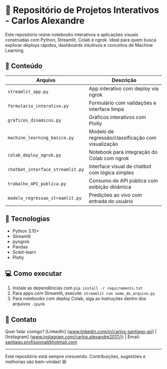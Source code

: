 # 🚀 Repositório de Projetos Interativos - Carlos Alexandre

Este repositório reúne notebooks interativos e aplicações visuais construídas com Python, Streamlit, Colab e ngrok. Ideal para quem busca explorar deploys rápidos, dashboards intuitivos e conceitos de Machine Learning.

## 📂 Conteúdo

| Arquivo                           | Descrição                                                                            |
|----------------------------------|--------------------------------------------------------------------------------------|
| `streamlit_app.py`              | App interativo com deploy via ngrok                                                 |
| `formulario_interativo.py`     | Formulário com validações e interface limpa                                         |
| `gráficos_dinamicos.py`        | Gráficos interativos com Plotly                                                     |
| `machine_learning_basico.py`   | Modelo de regressão/classificação com visualização                                  |
| `colab_deploy_ngrok.py`        | Notebook para integração do Colab com ngrok                                         |
| `chatbot_interface_streamlit.py` | Interface visual de chatbot com lógica simples                                      |
| `trabalho_API_publica.py`      | Consumo de API pública com exibição dinâmica                                        |
| `modelo_regressao_streamlit.py`| Predições ao vivo com entrada do usuário                                            |

## 🧪 Tecnologias

- Python 3.10+
- Streamlit
- pyngrok
- Pandas
- Scikit-learn
- Plotly

## 💻 Como executar

1. Instale as dependências com `pip install -r requirements.txt`
2. Para apps com Streamlit, execute: `streamlit run nome_do_arquivo.py`
3. Para notebooks com deploy Colab, siga as instruções dentro dos arquivos `.ipynb`

## 🙌 Contato

Quer falar comigo? [LinkedIn] (www.linkedin.com/in/carlos-santiago-ai/) | [Instagram] (www.instagram.com/carlos.alexandre2017/)) | Email: santiago.profissional@hotmail.com

---

Este repositório está sempre crescendo. Contribuições, sugestões e melhorias são bem-vindas! 😄
